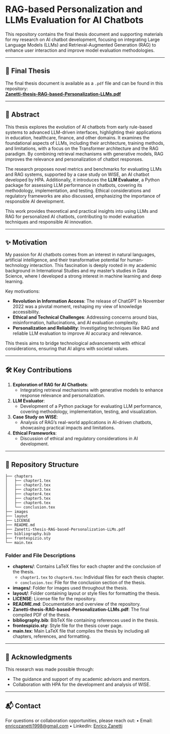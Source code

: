 # RAG-based Personalization and LLMs Evaluation for AI Chatbots

This repository contains the final thesis document and supporting materials for my research on AI chatbot development, focusing on integrating Large Language Models (LLMs) and Retrieval-Augmented Generation (RAG) to enhance user interaction and improve model evaluation methodologies.

---

## 📄 Final Thesis

The final thesis document is available as a `.pdf` file and can be found in this repository:  
**[Zanetti-thesis-RAG-based-Personalization-LLMs.pdf](./Zanetti-thesis-RAG-based-Personalization-LLMs.pdf)**

---

## 📖 Abstract

This thesis explores the evolution of AI chatbots from early rule-based systems to advanced LLM-driven interfaces, highlighting their applications in education, healthcare, finance, and other domains. It examines the foundational aspects of LLMs, including their architecture, training methods, and limitations, with a focus on the Transformer architecture and the RAG paradigm. By combining retrieval mechanisms with generative models, RAG improves the relevance and personalization of chatbot responses.

The research proposes novel metrics and benchmarks for evaluating LLMs and RAG systems, supported by a case study on WISE, an AI chatbot developed by HPA. Additionally, it introduces the **LLM Evaluator**, a Python package for assessing LLM performance in chatbots, covering its methodology, implementation, and testing. Ethical considerations and regulatory frameworks are also discussed, emphasizing the importance of responsible AI development.

This work provides theoretical and practical insights into using LLMs and RAG for personalized AI chatbots, contributing to model evaluation techniques and responsible AI innovation.

---

## ✨ Motivation

My passion for AI chatbots comes from an interest in natural languages, artificial intelligence, and their transformative potential for human-technology interaction. This fascination is deeply rooted in my academic background in International Studies and my master’s studies in Data Science, where I developed a strong interest in machine learning and deep learning.

Key motivations:
- **Revolution in Information Access**: The release of ChatGPT in November 2022 was a pivotal moment, reshaping my view of knowledge accessibility.
- **Ethical and Technical Challenges**: Addressing concerns around bias, misinformation, hallucinations, and AI evaluation complexity.
- **Personalization and Reliability**: Investigating techniques like RAG and reliable LLM evaluation to improve AI accuracy and relevance.

This thesis aims to bridge technological advancements with ethical considerations, ensuring that AI aligns with societal values.

---

## 🛠️ Key Contributions

1. **Exploration of RAG for AI Chatbots**:
   - Integrating retrieval mechanisms with generative models to enhance response relevance and personalization.
2. **LLM Evaluator**:
   - Development of a Python package for evaluating LLM performance, covering methodology, implementation, testing, and visualization.
3. **Case Study on WISE**:
   - Analysis of RAG’s real-world applications in AI-driven chatbots, showcasing practical impacts and limitations.
4. **Ethical Frameworks**:
   - Discussion of ethical and regulatory considerations in AI development.

---

## 📂 Repository Structure

```plaintext
├── chapters
│   ├── chapter1.tex
│   ├── chapter2.tex
│   ├── chapter3.tex
│   ├── chapter4.tex
│   ├── chapter5.tex
│   ├── chapter6.tex
│   └── conclusion.tex
├── images
├── layout
├── LICENSE
├── README.md
├── Zanetti-thesis-RAG-based-Personalization-LLMs.pdf
├── bibliography.bib
├── frontespizio.sty
└── main.tex
```
### Folder and File Descriptions

- **chapters/**: Contains LaTeX files for each chapter and the conclusion of the thesis.
  - `chapter1.tex` to `chapter6.tex`: Individual files for each thesis chapter.
  - `conclusion.tex`: File for the conclusion section of the thesis.
- **images/**: Folder for images used throughout the thesis.
- **layout/**: Folder containing layout or style files for formatting the thesis.
- **LICENSE**: License file for the repository.
- **README.md**: Documentation and overview of the repository.
- **Zanetti-thesis-RAG-based-Personalization-LLMs.pdf**: The final compiled PDF of the thesis.
- **bibliography.bib**: BibTeX file containing references used in the thesis.
- **frontespizio.sty**: Style file for the thesis cover page.
- **main.tex**: Main LaTeX file that compiles the thesis by including all chapters, references, and formatting.

---

## 🤝 Acknowledgments

This research was made possible through:
- The guidance and support of my academic advisors and mentors.
- Collaboration with HPA for the development and analysis of WISE.

---

## 📬 Contact

For questions or collaboration opportunities, please reach out:
	•	Email: enricozanetti1998@gmail.com
	•	LinkedIn: [Enrico Zanetti](https://www.linkedin.com/in/enrico-zanetti/)
